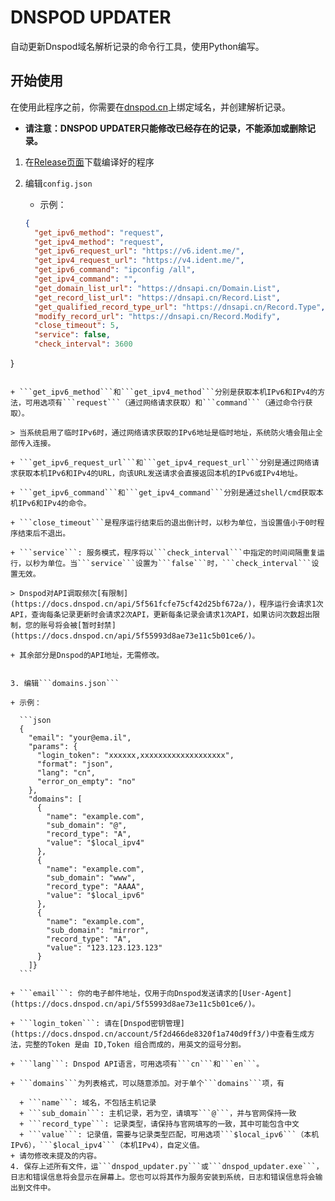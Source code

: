 # DNSPOD UPDATER
自动更新Dnspod域名解析记录的命令行工具，使用Python编写。

## 开始使用
在使用此程序之前，你需要在[dnspod.cn](https://dnspod.cn)上绑定域名，并创建解析记录。

+ **请注意：DNSPOD UPDATER只能修改已经存在的记录，不能添加或删除记录。**

1. 在[Release页面](https://github.com/YMNNs/DNSPOD_UPDATER/releases)下载编译好的程序

2. 编辑```config.json```
   
   + 示例：
   ```json
   {
     "get_ipv6_method": "request",
     "get_ipv4_method": "request",
     "get_ipv6_request_url": "https://v6.ident.me/",
     "get_ipv4_request_url": "https://v4.ident.me/",
     "get_ipv6_command": "ipconfig /all",
     "get_ipv4_command": "",
     "get_domain_list_url": "https://dnsapi.cn/Domain.List",
     "get_record_list_url": "https://dnsapi.cn/Record.List",
     "get_qualified_record_type_url": "https://dnsapi.cn/Record.Type",
     "modify_record_url": "https://dnsapi.cn/Record.Modify",
     "close_timeout": 5,
     "service": false,
     "check_interval": 3600
}
   ```

   + ```get_ipv6_method```和```get_ipv4_method```分别是获取本机IPv6和IPv4的方法，可用选项有```request```（通过网络请求获取）和```command```（通过命令行获取）。

   > 当系统启用了临时IPv6时，通过网络请求获取的IPv6地址是临时地址，系统防火墙会阻止全部传入连接。

   + ```get_ipv6_request_url```和```get_ipv4_request_url```分别是通过网络请求获取本机IPv6和IPv4的URL，向该URL发送请求会直接返回本机的IPv6或IPv4地址。

   + ```get_ipv6_command```和```get_ipv4_command```分别是通过shell/cmd获取本机IPv6和IPv4的命令。

   + ```close_timeout```是程序运行结束后的退出倒计时，以秒为单位，当设置值小于0时程序结束后不退出。
   
   + ```service```: 服务模式，程序将以```check_interval```中指定的时间间隔重复运行，以秒为单位。当```service```设置为```false```时，```check_interval```设置无效。
   
   > Dnspod对API调取频次[有限制](https://docs.dnspod.cn/api/5f561fcfe75cf42d25bf672a/)，程序运行会请求1次API，查询每条记录更新时会请求2次API，更新每条记录会请求1次API，如果访问次数超出限制，您的账号将会被[暂时封禁](https://docs.dnspod.cn/api/5f55993d8ae73e11c5b01ce6/)。
   
   + 其余部分是Dnspod的API地址，无需修改。


3. 编辑```domains.json```

   + 示例：

     ```json
     { 
       "email": "your@ema.il",
       "params": {
         "login_token": "xxxxxx,xxxxxxxxxxxxxxxxxxx",
         "format": "json",
         "lang": "cn",
         "error_on_empty": "no"
       },
       "domains": [
         {
           "name": "example.com",
           "sub_domain": "@",
           "record_type": "A",
           "value": "$local_ipv4"
         },
         {
           "name": "example.com",
           "sub_domain": "www",
           "record_type": "AAAA",
           "value": "$local_ipv6"
         },
         {
           "name": "example.com",
           "sub_domain": "mirror",
           "record_type": "A",
           "value": "123.123.123.123"
         }
       ]}
     ```
     
   + ```email```: 你的电子邮件地址，仅用于向Dnspod发送请求的[User-Agent](https://docs.dnspod.cn/api/5f55993d8ae73e11c5b01ce6/)。
   
   + ```login_token```: 请在[Dnspod密钥管理](https://docs.dnspod.cn/account/5f2d466de8320f1a740d9ff3/)中查看生成方法，完整的Token 是由 ID,Token 组合而成的，用英文的逗号分割。
   
   + ```lang```: Dnspod API语言，可用选项有```cn```和```en```。
   
   + ```domains```为列表格式，可以随意添加。对于单个```domains```项，有
   
     + ```name```: 域名，不包括主机记录
     + ```sub_domain```: 主机记录，若为空，请填写```@```，并与官网保持一致
     + ```record_type```: 记录类型，请保持与官网填写的一致，其中可能包含中文
     + ```value```: 记录值，需要与记录类型匹配，可用选项```$local_ipv6```（本机IPv6），```$local_ipv4```（本机IPv4），自定义值。
   + 请勿修改未提及的内容。
4. 保存上述所有文件，运```dnspod_updater.py```或```dnspod_updater.exe```，日志和错误信息将会显示在屏幕上。您也可以将其作为服务安装到系统，日志和错误信息将会输出到文件中。
